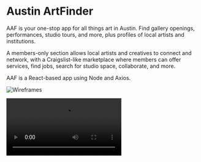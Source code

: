 # Austin ArtFinder 

AAF is your one-stop app for all things art in Austin. Find gallery openings, performances, studio tours, and more, plus profiles of local artists and institutions.

A members-only section allows local artists and creatives to connect and network, with a Craigslist-like marketplace where members can offer services, find jobs, search for studio space, collaborate, and more.

AAF is a React-based app using Node and Axios.

![Wireframes]()

![Demo login](https://github.com/scottnyerges/ART/blob/master/AFdemologin.mov)

